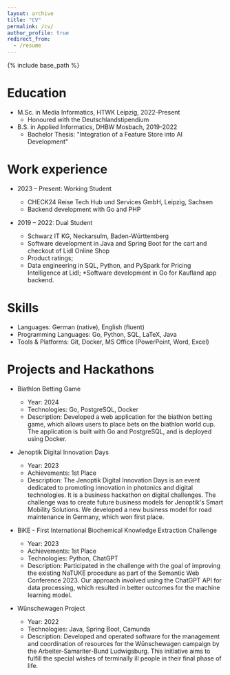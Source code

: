 ```yaml
---
layout: archive
title: "CV"
permalink: /cv/
author_profile: true
redirect_from:
  - /resume
---
```


{% include base_path %}

Education
======

* M.Sc. in Media Informatics, HTWK Leipzig, 2022-Present
    * Honoured with the Deutschlandstipendium
* B.S. in Applied Informatics, DHBW Mosbach, 2019-2022
    * Bachelor Thesis: "Integration of a Feature Store into AI Development"

Work experience
======

* 2023 – Present: Working Student
    * CHECK24 Reise Tech Hub und Services GmbH, Leipzig, Sachsen
    * Backend development with Go and PHP

* 2019 – 2022: Dual Student
    * Schwarz IT KG, Neckarsulm, Baden-Württemberg
    * Software development in Java and Spring Boot for the cart and checkout of Lidl Online Shop
    * Product ratings;
    * Data engineering in SQL, Python, and PySpark for Pricing Intelligence at Lidl;
      *Software development in Go for Kaufland app backend.

Skills
======

* Languages: German (native), English (fluent)
* Programming Languages: Go, Python, SQL, LaTeX, Java
* Tools & Platforms: Git, Docker, MS Office (PowerPoint, Word, Excel)

Projects and Hackathons
======

* Biathlon Betting Game
    * Year: 2024
    * Technologies: Go, PostgreSQL, Docker
    * Description: Developed a web application for the biathlon betting game, which allows users to place bets on
      the
      biathlon world cup. The application is built with Go and PostgreSQL, and is deployed using Docker.

* Jenoptik Digital Innovation Days
    * Year: 2023
    * Achievements: 1st Place
    * Description: The Jenoptik Digital Innovation Days is an event dedicated to promoting innovation in photonics and
      digital technologies. It is a business hackathon on digital challenges. The challenge was to create future
      business models for Jenoptik's Smart Mobility Solutions. We developed a new business model for road maintenance in
      Germany, which won first place.

* BiKE - First International Biochemical Knowledge Extraction Challenge
    * Year: 2023
    * Achievements: 1st Place
    * Technologies: Python, ChatGPT
    * Description: Participated in the challenge with the goal of improving the existing NaTUKE procedure as part of
      the
      Semantic Web Conference 2023. Our approach involved using the ChatGPT API for data processing, which resulted
      in
      better outcomes for the machine learning model.

* Wünschewagen Project
    * Year: 2022
    * Technologies: Java, Spring Boot, Camunda
    * Description: Developed and operated software for the management and coordination of resources for the Wünschewagen
      campaign by the Arbeiter-Samariter-Bund Ludwigsburg. This initiative aims to fulfill the special wishes of
      terminally ill people in their final phase of life.




